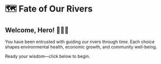 # 🗺 Fate of Our Rivers
## Welcome, Hero! 🌊🧜‍♂

You have been entrusted with guiding our rivers through time. Each choice shapes environmental health, economic growth, and community well-being.

Ready your wisdom—click below to begin.
